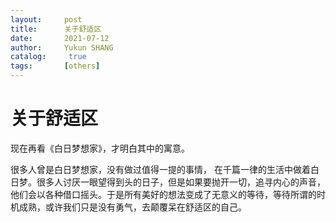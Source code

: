 ```yaml
---
layout:     post
title:      关于舒适区
date:       2021-07-12
author:     Yukun SHANG
catalog: 	 true
tags:       [others]
---
```


# 关于舒适区

现在再看《白日梦想家》，才明白其中的寓意。

很多人曾是白日梦想家，没有做过值得一提的事情， 在千篇一律的生活中做着白日梦。很多人讨厌一眼望得到头的日子，但是如果要抛开一切，追寻内心的声音，他们会以各种借口摇头。于是所有美好的想法变成了无意义的等待，等待所谓的时机成熟，或许我们只是没有勇气，去颠覆呆在舒适区的自己。

